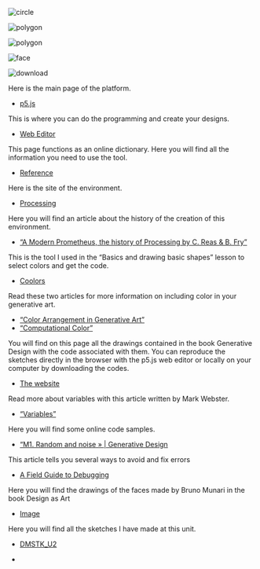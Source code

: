 
![circle](https://github.com/Walkerrh/Intro-to-Creative-Coding-Create-Graphic-Objects/assets/57651882/57965ab2-1884-44b7-8d0d-ee4016c9e421)

![polygon](https://github.com/Walkerrh/Intro-to-Creative-Coding-Create-Graphic-Objects/assets/57651882/33712bf7-ef12-49de-9967-d53ec7a95787)

![polygon](https://github.com/Walkerrh/Intro-to-Creative-Coding-Create-Graphic-Objects/assets/57651882/f52434e1-ac35-43e1-b513-75a95c9e85dc)

![face](https://github.com/Walkerrh/Intro-to-Creative-Coding-Create-Graphic-Objects/assets/57651882/1194d6ed-68ff-4903-a3c6-00d396606afe)

![download](https://github.com/Walkerrh/Intro-to-Creative-Coding-Create-Graphic-Objects/assets/57651882/7855eb4a-ef56-419a-a82f-75955dabf5f8)


Here is the main page of the platform.
* [p5.js](https://p5js.org/)

This is where you can do the programming and create your designs.
* [Web Editor](https://editor.p5js.org/)
  
This page functions as an online dictionary. Here you will find all the information you need to use the tool.
* [Reference](https://p5js.org/reference/)
  
Here is the site of the environment.
* [Processing](https://processing.org/)
  
Here you will find an article about the history of the creation of this environment.
* [“A Modern Prometheus, the history of Processing by C. Reas & B. Fry”](https://medium.com/processing-foundation/a-modern-prometheus-59aed94abe85)
  
This is the tool I used in the “Basics and drawing basic shapes” lesson to select colors and get the code.
* [Coolors](https://coolors.co/)
  
Read these two articles for more information on including color in your generative art.
* [“Color Arrangement in Generative Art”](https://tylerxhobbs.com/essays/2021/color-arrangement-in-generative-art)
* [“Computational Color”](http://printingcode.runemadsen.com/lecture-color/)

You will find on this page all the drawings contained in the book Generative Design with the code associated with them. You can reproduce the sketches directly in the browser with the p5.js web editor or locally on your computer by downloading the codes.
* [The website](http://www.generative-gestaltung.de/2/)

Read more about variables with this article written by Mark Webster.
* [“Variables”](https://designingprograms.bitbucket.io/pages/04_variables.html)

Here you will find some online code samples.
* [“M1. Random and noise » | Generative Design](http://www.generative-gestaltung.de/2/)

This article tells you several ways to avoid and fix errors
* [A Field Guide to Debugging](https://p5js.org/learn/debugging.html)

Here you will find the drawings of the faces made by Bruno Munari in the book Design as Art 
* [Image](https://stream.studieau.co/post/57582069103/design-is-fine-bruno-munari-faces-from-his)

Here you will find all the sketches I have made at this unit.
* [DMSTK_U2](https://editor.p5js.org/domestika_julien/collections/JCPrqQSle)

* []()
